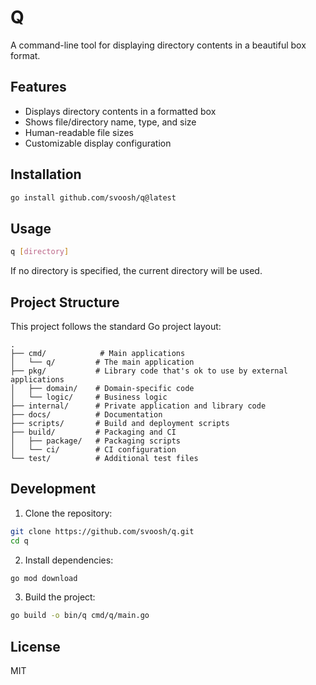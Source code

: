 # Q

A command-line tool for displaying directory contents in a beautiful box format.

## Features

- Displays directory contents in a formatted box
- Shows file/directory name, type, and size
- Human-readable file sizes
- Customizable display configuration

## Installation

```bash
go install github.com/svoosh/q@latest
```

## Usage

```bash
q [directory]
```

If no directory is specified, the current directory will be used.

## Project Structure

This project follows the standard Go project layout:

```
.
├── cmd/            # Main applications
│   └── q/         # The main application
├── pkg/           # Library code that's ok to use by external applications
│   ├── domain/    # Domain-specific code
│   └── logic/     # Business logic
├── internal/      # Private application and library code
├── docs/          # Documentation
├── scripts/       # Build and deployment scripts
├── build/         # Packaging and CI
│   ├── package/   # Packaging scripts
│   └── ci/        # CI configuration
└── test/          # Additional test files
```

## Development

1. Clone the repository:
```bash
git clone https://github.com/svoosh/q.git
cd q
```

2. Install dependencies:
```bash
go mod download
```

3. Build the project:
```bash
go build -o bin/q cmd/q/main.go
```

## License

MIT 